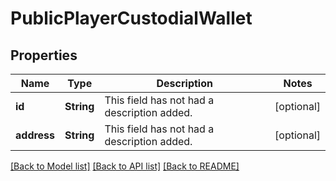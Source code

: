 # PublicPlayerCustodialWallet

## Properties
Name | Type | Description | Notes
------------ | ------------- | ------------- | -------------
**id** | **String** | This field has not had a description added. | [optional] 
**address** | **String** | This field has not had a description added. | [optional] 

[[Back to Model list]](../README.md#documentation-for-models) [[Back to API list]](../README.md#documentation-for-api-endpoints) [[Back to README]](../README.md)


